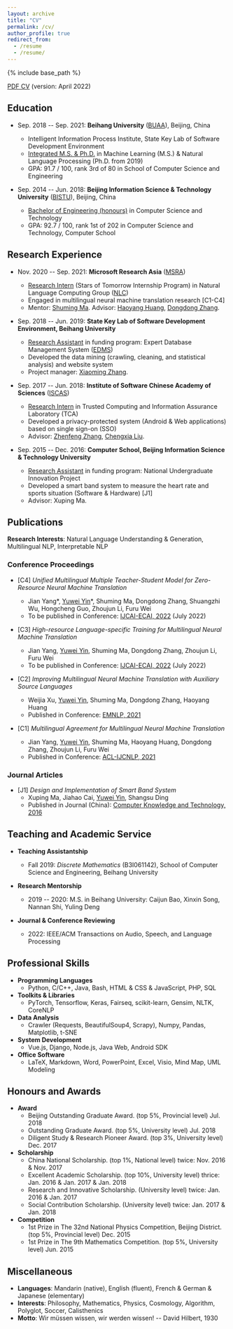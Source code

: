 ```yaml
---
layout: archive
title: "CV"
permalink: /cv/
author_profile: true
redirect_from:
  - /resume
  - /resume/
---
```


{% include base_path %}

<script src="https://polyfill.io/v3/polyfill.min.js?features=es6"></script>
<script id="MathJax-script" async src="https://cdn.jsdelivr.net/npm/mathjax@3/es5/tex-mml-chtml.js"></script>
<script> 
MathJax = {
  tex: {
    inlineMath: [['$', '$']],
    processEscapes: true
  }
};
</script>

[PDF CV](https://yuweiyin.github.io/files/cv/CV-YuweiYin-Joey.pdf) (version: April 2022)
<!-- [PDF CV](http://localhost:4000/files/cv/CV-YuweiYin-Joey.pdf) -->

## Education

* Sep. 2018 -- Sep. 2021: **Beihang University** ([BUAA](https://ev.buaa.edu.cn/)), Beijing, China
  <!-- * State Key Lab of Software Development Environment, School of Computer Science and Engineering -->
  * Intelligent Information Process Institute, State Key Lab of Software Development Environment
  <!-- * <u>Integrated M.S. & Ph.D. (dropout)</u> in Machine Learning (M.S.) & Natural Language Processing (Ph.D.) -->
  <!-- * <u>Integrated M.S. & Ph.D. (dropout)</u> M.S. in Machine Learning (2018 -- 2019) & Ph.D. in Natural Language Processing (2019 -- 2021) -->
  <!-- * <del>Integrated M.S. & Ph.D.</del> M.S. in Machine Learning (2018 -- 2019) & Ph.D. in Natural Language Processing (2019 -- 2021) -->
  * <u>Integrated M.S. & Ph.D.</u> in Machine Learning (M.S.) & Natural Language Processing (Ph.D. from 2019)
  * GPA: 91.7 / 100, rank 3rd of 80 in School of Computer Science and Engineering

* Sep. 2014 -- Jun. 2018: **Beijing Information Science & Technology University** ([BISTU](https://english.bistu.edu.cn/)), Beijing, China
  * <u>Bachelor of Engineering (honours)</u> in Computer Science and Technology
  * GPA: 92.7 / 100, rank 1st of 202 in Computer Science and Technology, Computer School

## Research Experience

* Nov. 2020 -- Sep. 2021: **Microsoft Research Asia** ([MSRA](https://www.microsoft.com/en-us/research/lab/microsoft-research-asia/))
  * <u>Research Intern</u> (Stars of Tomorrow Internship Program) in Natural Language Computing Group ([NLC](https://www.microsoft.com/en-us/research/group/natural-language-computing/))
  * Engaged in multilingual neural machine translation research [C1-C4]
  * Mentor: [Shuming Ma](https://www.microsoft.com/en-us/research/people/shumma/). Advisor: [Haoyang Huang](https://www.microsoft.com/en-us/research/people/haohua/), [Dongdong Zhang](https://www.microsoft.com/en-us/research/people/dozhang/).

* Sep. 2018 -- Jun. 2019: **State Key Lab of Software Development Environment, Beihang University**
  * <u>Research Assistant</u> in funding program: Expert Database Management System ([EDMS](https://github.com/gzliuyun/EDMS))
  * Developed the data mining (crawling, cleaning, and statistical analysis) and website system
  * Project manager: [Xiaoming Zhang](https://www.researchgate.net/profile/Xiaoming-Zhang-11).

* Sep. 2017 -- Jun. 2018: **Institute of Software Chinese Academy of Sciences** ([ISCAS](http://english.is.cas.cn/))
  * <u>Research Intern</u> in Trusted Computing and Information Assurance Laboratory (TCA)
  <!-- * Developed a privacy-protected bicycle-sharing system (Android & Web applications) based on single sign-on -->
  * Developed a privacy-protected system (Android & Web applications) based on single sign-on (SSO)
  * Advisor: [Zhenfeng Zhang](https://people.ucas.ac.cn/~zfzhang?language=en), [Chengxia Liu](https://jsjxy.bistu.edu.cn/sz/jsyl/jsjkxyjsx_7820/201905/t20190506_68373.html).

* Sep. 2015 -- Dec. 2016: **Computer School, Beijing Information Science & Technology University**
  <!-- * National Undergraduate Innovation Project, advised by Xuping Ma -->
  <!-- * Developed a smart band system to measure the heart rate and sports situation (Publication: [CN-Journal](https://kns.cnki.net/kcms/detail/detail.aspx?dbcode=CJFD&dbname=CJFDLAST2017&filename=DNZS201636043)) -->
  * <u>Research Assistant</u> in funding program: National Undergraduate Innovation Project
  * Developed a smart band system to measure the heart rate and sports situation (Software & Hardware) [J1]
  <!-- * Publication: *Design and Implementation of Smart Band System* ([CN-Journal](https://kns.cnki.net/kcms/detail/detail.aspx?dbcode=CJFD&dbname=CJFDLAST2017&filename=DNZS201636043)) -->
  <!-- * Publication: *Design and Implementation of Smart Band System* ([CN-Journal](https://www.cnki.com.cn/Article/CJFDTotal-DNZS201636043.htm)) -->
  <!-- 智能手环系统的设计与实现   马旭平，蔡嘉豪，阴昱为，丁尚甦 -->
  <!-- 基金资助: 北京信息科技大学2016年人才培养质量提高经费（5111610800）支持; -->
  <!-- ISSN 1009-3044 -->
  <!-- Computer Knowledge and Technology 电脑知识与技术 -->
  <!-- Vol.12, No.36, December 2016 -->
  <!-- DOI: 10.14004/j.cnki.ckt.2016.4822 -->
  <!-- 分类号: TP311.52 -->
  <!-- 基金项目: 由北京信息科技大学2016年人才培养质量提高经费 (5111610800) 支持 -->
  * Advisor: Xuping Ma.

## Publications

**Research Interests**: Natural Language Understanding & Generation, Multilingual NLP, Interpretable NLP

### Conference Proceedings

* [C4] *Unified Multilingual Multiple Teacher-Student Model for Zero-Resource Neural Machine Translation*
  * Jian Yang\*, <u>Yuwei Yin</u>\*, Shuming Ma, Dongdong Zhang, Shuangzhi Wu, Hongcheng Guo, Zhoujun Li, Furu Wei
  * To be published in Conference: [IJCAI-ECAI, 2022](https://ijcai-22.org/) (July 2022)

* [C3] *High-resource Language-specific Training for Multilingual Neural Machine Translation*
  * Jian Yang, <u>Yuwei Yin</u>, Shuming Ma, Dongdong Zhang, Zhoujun Li, Furu Wei
  * To be published in Conference: [IJCAI-ECAI, 2022](https://ijcai-22.org/) (July 2022)

* [C2] *Improving Multilingual Neural Machine Translation with Auxiliary Source Languages*
  * Weijia Xu, <u>Yuwei Yin</u>, Shuming Ma, Dongdong Zhang, Haoyang Huang
  * Published in Conference: [EMNLP, 2021](https://aclanthology.org/2021.findings-emnlp.260/)

* [C1] *Multilingual Agreement for Multilingual Neural Machine Translation*
  * Jian Yang, <u>Yuwei Yin</u>, Shuming Ma, Haoyang Huang, Dongdong Zhang, Zhoujun Li, Furu Wei
  * Published in Conference: [ACL-IJCNLP, 2021](https://aclanthology.org/2021.acl-short.31/)

### Journal Articles

<!-- * *Design and Implementation of Smart Band System* ([Computer Knowledge and Technology, 2016](https://www.cnki.com.cn/Article/CJFDTotal-DNZS201636043.htm)) -->
* [J1] *Design and Implementation of Smart Band System*
  * Xuping Ma, Jiahao Cai, <u>Yuwei Yin</u>, Shangsu Ding
  * Published in Journal (China): [Computer Knowledge and Technology, 2016](https://yuweiyin.github.io/files/publications/2016-12-01-Smart-Band-System.pdf)

<!-- ### Preprints -->

<!-- * [P1] *XNLP* -->
  <!-- * <u>Yuwei Yin</u> -->

## Teaching and Academic Service

* **Teaching Assistantship**
  <!-- * Fall 2019: *Discrete Mathematics* (B3I061142), School of Computer Science and Engineering, Beihang University, professor: [Zhoujun Li](https://scholar.google.com/citations?user=e-4LoEcAAAAJ) -->
  * Fall 2019: *Discrete Mathematics* (B3I061142), School of Computer Science and Engineering, Beihang University

* **Research Mentorship**
  <!-- * 2019 -- 2020: Masters in Beihang University: Caijun Bao, Xinxin Song, Nannan Shi, Yuling Deng -->
  * 2019 -- 2020: M.S. in Beihang University: Caijun Bao, Xinxin Song, Nannan Shi, Yuling Deng

* **Journal & Conference Reviewing**
  * 2022: IEEE/ACM Transactions on Audio, Speech, and Language Processing

## Professional Skills

* **Programming Languages**
  * Python, C/C++, Java, Bash, HTML & CSS & JavaScript, PHP, SQL
* **Toolkits & Libraries**
  * PyTorch, Tensorflow, Keras, Fairseq, scikit-learn, Gensim, NLTK, CoreNLP
* **Data Analysis**
  * Crawler (Requests, BeautifulSoup4, Scrapy), Numpy, Pandas, Matplotlib, t-SNE
* **System Development**
  * Vue.js, Django, Node.js, Java Web, Android SDK
* **Office Software**
  * LaTeX, Markdown, Word, PowerPoint, Excel, Visio, Mind Map, UML Modeling

## Honours and Awards

* **Award**
  * Beijing Outstanding Graduate Award. (top 5%, Provincial level) Jul. 2018
  * Outstanding Graduate Award. (top 5%, University level) Jul. 2018
  * Diligent Study & Research Pioneer Award. (top 3%, University level) Dec. 2017
* **Scholarship**
  * China National Scholarship. (top 1%, National level) twice: Nov. 2016 & Nov. 2017
  * Excellent Academic Scholarship. (top 10%, University level) thrice: Jan. 2016 & Jan. 2017 & Jan. 2018
  * Research and Innovative Scholarship. (University level) twice: Jan. 2016 & Jan. 2017
  * Social Contribution Scholarship. (University level) twice: Jan. 2017 & Jan. 2018
* **Competition**
  * 1st Prize in The 32nd National Physics Competition, Beijing District. (top 5%, Provincial level) Dec. 2015
  * 1st Prize in The 9th Mathematics Competition. (top 5%, University level) Jun. 2015

## Miscellaneous

* **Languages**: Mandarin (native), English (fluent), French & German & Japanese (elementary)
* **Interests**: Philosophy, Mathematics, Physics, Cosmology, Algorithm, Polyglot, Soccer, Calisthenics
* **Motto**: Wir müssen wissen, wir werden wissen! -- David Hilbert, 1930
